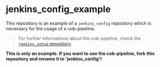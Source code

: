 # jenkins_config_example

This repository is an example of a `jenkins_config` repository which is necessary for the usage of a cob-pipeline.

> For further informations about the cob-pipeline, check the [`jenkins_setup` repository](https://github.com/ipa320/jenkins_setup/).

**This is only an example. If you want to use the cob-pipeline, fork this repository and rename it to 'jenkins_config'!**
